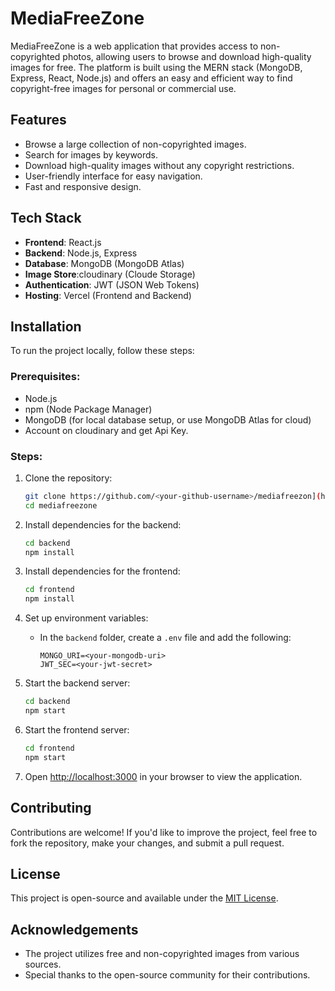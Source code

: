 # MediaFreeZone

MediaFreeZone is a web application that provides access to non-copyrighted photos, allowing users to browse and download high-quality images for free. The platform is built using the MERN stack (MongoDB, Express, React, Node.js) and offers an easy and efficient way to find copyright-free images for personal or commercial use.

## Features
- Browse a large collection of non-copyrighted images.
- Search for images by keywords.
- Download high-quality images without any copyright restrictions.
- User-friendly interface for easy navigation.
- Fast and responsive design.

## Tech Stack
- **Frontend**: React.js
- **Backend**: Node.js, Express
- **Database**: MongoDB (MongoDB Atlas)
- **Image Store**:cloudinary (Cloude Storage)
- **Authentication**: JWT (JSON Web Tokens)
- **Hosting**: Vercel (Frontend and Backend)

## Installation

To run the project locally, follow these steps:

### Prerequisites:
- Node.js
- npm (Node Package Manager)
- MongoDB (for local database setup, or use MongoDB Atlas for cloud)
- Account on cloudinary and get Api Key.

### Steps:

1. Clone the repository:

   ```bash
   git clone https://github.com/<your-github-username>/mediafreezon](https://github.com/TusharFodse/mediafreezone)
   cd mediafreezone
   ```

2. Install dependencies for the backend:

   ```bash
   cd backend
   npm install
   ```

3. Install dependencies for the frontend:

   ```bash
   cd frontend
   npm install
   ```

4. Set up environment variables:
   - In the `backend` folder, create a `.env` file and add the following:
     ```env
     MONGO_URI=<your-mongodb-uri>
     JWT_SEC=<your-jwt-secret>
     ```

5. Start the backend server:

   ```bash
   cd backend
   npm start
   ```

6. Start the frontend server:

   ```bash
   cd frontend
   npm start
   ```

7. Open [http://localhost:3000](http://localhost:3000) in your browser to view the application.


## Contributing

Contributions are welcome! If you'd like to improve the project, feel free to fork the repository, make your changes, and submit a pull request.

## License

This project is open-source and available under the [MIT License](LICENSE).

## Acknowledgements
- The project utilizes free and non-copyrighted images from various sources.
- Special thanks to the open-source community for their contributions.
